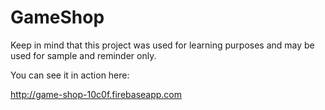 # GameShop

Keep in mind that this project was used for learning purposes and may be used for sample and reminder only.

You can see it in action here:

http://game-shop-10c0f.firebaseapp.com
